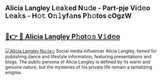 ## Alicia Langley L𝚎a𝚔ed N𝚞𝚍e - Part-pje Vi𝚍𝚎o L𝚎a𝚔s - H𝚘𝚝 O𝚗𝚕yf𝚊ns P𝚑𝚘tos cOgzW

# <h2><a href="http://kf5moh.oniu.top/?m=Alicia+Langley">🔗👉 🔴 Alicia Langley P𝚑ot𝚘𝚜 V𝚒d𝚎o</a></h2>

[![Alicia Langley Nu𝚍e𝚜](https://i.imgur.com/0qMVB7G.gif)](http://kf5moh.oniu.top/?m=Alicia+Langley)
Social media influencer Alicia Langley, famed for publishing dance and lifestyle information, featuring presentations and blogs. The public persona of Alicia Langley is defined by its warm and genuine nature, but the mysteries of his private life remain a tantalizing enigma.  
